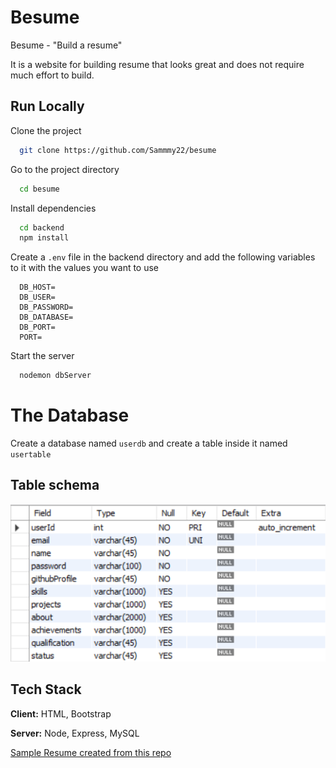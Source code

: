 # Besume

Besume - "Build a resume"

It is a website for building resume that looks great and does not require much effort to build.

## Run Locally

Clone the project

```bash
  git clone https://github.com/Sammmy22/besume
```

Go to the project directory

```bash
  cd besume
```

Install dependencies

```bash
  cd backend
  npm install
```

Create a `.env` file in the backend directory and add the following variables to it with the values you want to use

```
  DB_HOST=
  DB_USER=
  DB_PASSWORD=
  DB_DATABASE=
  DB_PORT=
  PORT=
```

Start the server

```bash
  nodemon dbServer
```

# The Database

Create a database named `userdb` and create a table inside it named `usertable`

## Table schema

![App Screenshot](schema.png)

## Tech Stack

**Client:** HTML, Bootstrap

**Server:** Node, Express, MySQL

[Sample Resume created from this repo](Besume.pdf)
